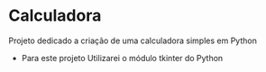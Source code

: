 # Calculadora
Projeto dedicado a criação de uma calculadora simples em Python
 - Para este projeto Utilizarei o módulo tkinter do Python
